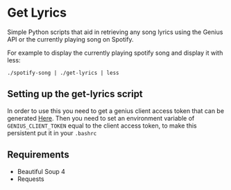 # Get Lyrics

Simple Python scripts that aid in retrieving any song lyrics using the Genius API
or the currently playing song on Spotify.

For example to display the currently playing spotify song and display it with less:
```
./spotify-song | ./get-lyrics | less
```

## Setting up the get-lyrics script
In order to use this you need to get a genius client access token that can
be generated [Here](https://genius.com/api-clients/new). Then you need to set an
environment variable of `GENIUS_CLIENT_TOKEN` equal to the client access token,
to make this persistent put it in your `.bashrc`

## Requirements
* Beautiful Soup 4
* Requests